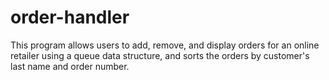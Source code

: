 # order-handler
This program allows users to add, remove, and display orders for an online retailer using a queue data structure, and sorts the orders by customer's last name and order number.
